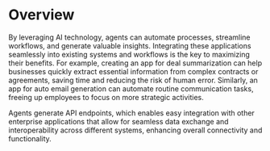 # Overview

By leveraging AI technology, agents can automate processes, streamline workflows, and generate valuable insights. Integrating these applications seamlessly into existing systems and workflows is the key to maximizing their benefits. For example, creating an app for deal summarization can help businesses quickly extract essential information from complex contracts or agreements, saving time and reducing the risk of human error. Similarly, an app for auto email generation can automate routine communication tasks, freeing up employees to focus on more strategic activities.

Agents generate API endpoints, which enables easy integration with other enterprise applications that allow for seamless data exchange and interoperability across different systems, enhancing overall connectivity and functionality.